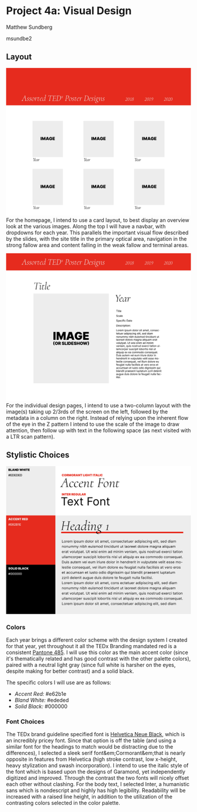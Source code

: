 # Project 4a: Visual Design

Matthew Sundberg

msundbe2

## Layout
![Homepage Wireframe](./layout-index.png)
For the homepage, I intend to use a card layout, to best display an overview look at the various images. Along the top I will have a navbar, with dropdowns for each year. This parallels the important visual flow described by the slides, with the site title in the primary optical area, navigation in the strong fallow area and content falling in the weak fallow and terminal areas.

![Individual Page Wireframe](./layout-individual.png)
For the individual design pages, I intend to use a two-column layout with the image(s) taking up 2/3rds of the screen on the left, followed by the metadata in a column on the right. Instead of relying upon the inherent flow of the eye in the Z pattern I intend to use the scale of the image to draw attention, then follow up with text in the following space (as next visited with a LTR scan pattern).


## Stylistic Choices
![Color Palette and Font Choices](./palettes.png)
### Colors
Each year brings a different color scheme with the design system I created for that year, yet throughout it all the TEDx Branding mandated red is a consistent [Pantone 485][tedx-branding]. I will use this color as the main accent color (since it's thematically related and has good contrast with the other palette colors), paired with a neutral light gray (since full white is harsher on the eyes, despite making for better contrast) and a solid black.

The specific colors I will use are as follows:

* *Accent Red:* #e62b1e
* *Bland White:* #ededed
* *Solid Black:* #000000

### Font Choices
The TEDx brand guideline specified font is [Helvetica Neue Black][tedx-branding], which is an incredibly pricey font. Since that option is off the table (and using a similar font for the headings to match would be distracting due to the differences), I selected a sleek serif font&em;Cormorant&em;that is nearly opposite in features from Helvetica (high stroke contrast, low x-height, heavy stylization and swash incorporation). I intend to use the italic style of the font which is based upon the designs of Garamond, yet independently digitized and improved. Through the contrast the two fonts will nicely offset each other without clashing. For the body text, I selected Inter, a humanistic sans which is nondescript and highly has high legibility. Readability will be increased with a raised line height, in addition to the utilization of the contrasting colors selected in the color palette.


[tedx-branding]: https://www.ted.com/participate/organize-a-local-tedx-event/tedx-organizer-guide/branding-promotions/logo-and-design/your-tedx-logo
